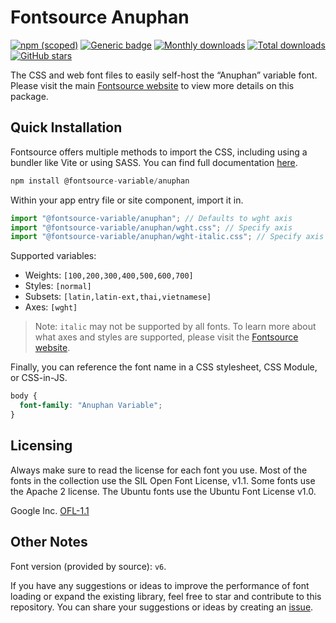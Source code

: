 # Fontsource Anuphan

[![npm (scoped)](https://img.shields.io/npm/v/@fontsource-variable/anuphan?color=brightgreen)](https://www.npmjs.com/package/@fontsource-variable/anuphan) [![Generic badge](https://img.shields.io/badge/fontsource-passing-brightgreen)](https://github.com/fontsource/fontsource) [![Monthly downloads](https://badgen.net/npm/dm/@fontsource-variable/anuphan)](https://github.com/fontsource/fontsource) [![Total downloads](https://badgen.net/npm/dt/@fontsource-variable/anuphan)](https://github.com/fontsource/fontsource) [![GitHub stars](https://img.shields.io/github/stars/fontsource/fontsource.svg?style=social&label=Star)](https://github.com/fontsource/fontsource/stargazers)

The CSS and web font files to easily self-host the “Anuphan” variable font. Please visit the main [Fontsource website](https://fontsource.org/fonts/anuphan) to view more details on this package.

## Quick Installation

Fontsource offers multiple methods to import the CSS, including using a bundler like Vite or using SASS. You can find full documentation [here](https://fontsource.org/docs/getting-started/introduction).

```javascript
npm install @fontsource-variable/anuphan
```

Within your app entry file or site component, import it in.

```javascript
import "@fontsource-variable/anuphan"; // Defaults to wght axis
import "@fontsource-variable/anuphan/wght.css"; // Specify axis
import "@fontsource-variable/anuphan/wght-italic.css"; // Specify axis and style
```

Supported variables:
- Weights: `[100,200,300,400,500,600,700]`
- Styles: `[normal]`
- Subsets: `[latin,latin-ext,thai,vietnamese]`
- Axes: `[wght]`

> Note: `italic` may not be supported by all fonts. To learn more about what axes and styles are supported, please visit the [Fontsource website](https://fontsource.org/fonts/anuphan).

Finally, you can reference the font name in a CSS stylesheet, CSS Module, or CSS-in-JS.

```css
body {
  font-family: "Anuphan Variable";
}
```

## Licensing
Always make sure to read the license for each font you use. Most of the fonts in the collection use the SIL Open Font License, v1.1. Some fonts use the Apache 2 license. The Ubuntu fonts use the Ubuntu Font License v1.0.

Google Inc.
[OFL-1.1](http://scripts.sil.org/OFL)

## Other Notes
Font version (provided by source): `v6`.

If you have any suggestions or ideas to improve the performance of font loading or expand the existing library, feel free to star and contribute to this repository. You can share your suggestions or ideas by creating an [issue](https://github.com/fontsource/fontsource/issues).